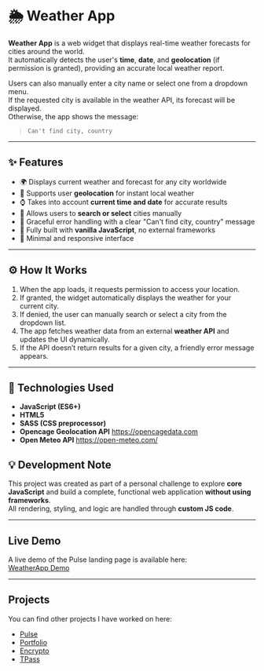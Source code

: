 # 🌦️ Weather App

**Weather App** is a web widget that displays real-time weather forecasts for cities around the world.  
It automatically detects the user's **time**, **date**, and **geolocation** (if permission is granted), providing an accurate local weather report.  

Users can also manually enter a city name or select one from a dropdown menu.  
If the requested city is available in the weather API, its forecast will be displayed.  
Otherwise, the app shows the message:  
> `Can't find city, country`

---

## ✨ Features

- 🌍 Displays current weather and forecast for any city worldwide  
- 📍 Supports user **geolocation** for instant local weather  
- ⌚ Takes into account **current time and date** for accurate results  
- 🔎 Allows users to **search or select** cities manually  
- 🚫 Graceful error handling with a clear "Can't find city, country" message  
- 🧠 Fully built with **vanilla JavaScript**, no external frameworks  
- 🎨 Minimal and responsive interface  

---

## ⚙️ How It Works

1. When the app loads, it requests permission to access your location.  
2. If granted, the widget automatically displays the weather for your current city.  
3. If denied, the user can manually search or select a city from the dropdown list.  
4. The app fetches weather data from an external **weather API** and updates the UI dynamically.  
5. If the API doesn’t return results for a given city, a friendly error message appears.

---

## 🧰 Technologies Used

- **JavaScript (ES6+)**
- **HTML5**
- **SASS (CSS preprocessor)**
- **Opencage Geolocation API** https://opencagedata.com
- **Open Meteo API** https://open-meteo.com/

## 💡 Development Note

This project was created as part of a personal challenge to explore **core JavaScript** and build a complete, functional web application **without using frameworks**.  
All rendering, styling, and logic are handled through **custom JS code**.

---

## Live Demo

A live demo of the Pulse landing page is available here:  
[WeatherApp Demo](https://ivanhavryliak02.github.io/WeatherApp/dist/index.html)

---

## Projects

You can find other projects I have worked on here:  
- [Pulse](https://ivanhavryliak02.github.io/Pulse/dist/index.html)  
- [Portfolio](https://ivanhavryliak02.github.io/Portfolio/dist/index.html)  
- [Encrypto](https://ivanhavryliak02.github.io/Encrypto/dist/index.html)  
- [TPass](https://ivanhavryliak02.github.io/TeaPass/dist/index.html)